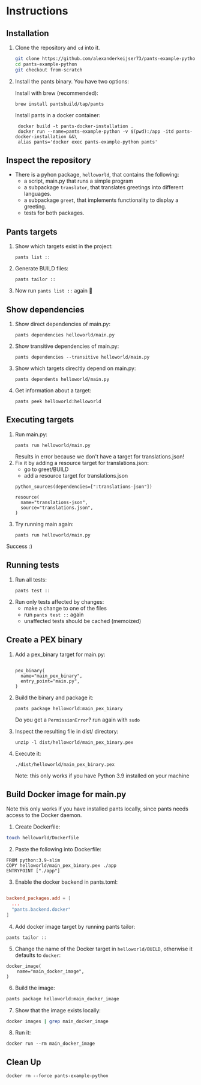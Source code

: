 # Instructions

## Installation
1. Clone the repository and `cd` into it.
   ```bash
   git clone https://github.com/alexanderkeijser73/pants-example-python
   cd pants-example-python
   git checkout from-scratch
   ```
2. Install the pants binary. You have two options:

   
   Install with brew (recommended): 
       
    ```
    brew install pantsbuild/tap/pants
    ```

   Install pants in a docker container:

   ```
    docker build -t pants-docker-installation .
    docker run --name=pants-example-python -v $(pwd):/app -itd pants-docker-installation &&\
    alias pants='docker exec pants-example-python pants'
    ```

## Inspect the repository
- There is a pyhon package, `helloworld`, that contains the following:
    - a script, main.py that runs a simple program
    - a subpackage `translator`, that translates greetings into different languages.
    - a subpackage `greet`, that implements functionality to display a greeting.
    - tests for both packages.

## Pants targets
1. Show which targets exist in the project:
    ```
    pants list ::
    ```
2. Generate BUILD files:
    ```
    pants tailor ::
    ```
3. Now run `pants list ::` again 👀

## Show dependencies
1. Show direct dependencies of main.py:
    ```
    pants dependencies helloworld/main.py
    ```
2. Show transitive dependencies of main.py:
    ```
    pants dependencies --transitive helloworld/main.py 
    ```
3. Show which targets direcltly depend on main.py:
    ```
    pants dependents helloworld/main.py 
    ```
4. Get information about a target:
    ```
    pants peek helloworld:helloworld
    ```


## Executing targets
1. Run main.py:
    ```
    pants run helloworld/main.py
    ```
    Results in error because we don't have a target for translations.json!
2. Fix it by adding a resource target for translations.json:
    - go to greet/BUILD
    - add a resource target for translations.json
    ```
    python_sources(dependencies=[":translations-json"])

    resource(
      name="translations-json",
      source="translations.json",
    )
    ```
3. Try running main again:
    ```
    pants run helloworld/main.py
    ```

  Success :)


## Running tests
1. Run all tests:
    ```
    pants test ::
    ``` 
2. Run only tests affected by changes:
    - make a change to one of the files
    - run `pants test ::` again
    - unaffected tests should be cached (memoized)


## Create a PEX binary
1. Add a pex_binary target for main.py:
    ```helloworld/BUILD

    pex_binary(
      name="main_pex_binary",
      entry_point="main.py",
    )
    ```
2. Build the binary and package it:
    ```
    pants package helloworld:main_pex_binary
    ```
    Do you get a `PermissionError`? run again with `sudo`
3. Inspect the resulting file in dist/ directory:

    ```
    unzip -l dist/helloworld/main_pex_binary.pex
    ```
4. Execute it:
    ```
    ./dist/helloworld/main_pex_binary.pex
    ```
    Note: this only works if you have Python 3.9 installed on your machine


## Build Docker image for main.py
Note this only works if you have installed pants locally, since pants needs access to the Docker daemon.

1. Create Dockerfile:

```bash
touch helloworld/Dockerfile
```
2. Paste the following into Dockerfile:
```
FROM python:3.9-slim
COPY helloworld/main_pex_binary.pex ./app
ENTRYPOINT ["./app"]
```

3. Enable the docker backend in pants.toml:
```toml

backend_packages.add = [
  ...
  "pants.backend.docker"
]
```

4. Add docker image target by running pants tailor:

```
pants tailor ::
```
5. Change the name of the Docker target in `helloworld/BUILD`, otherwise it defaults to `docker`:

```
docker_image(
    name="main_docker_image",
)
```

6. Build the image:
```bash
pants package helloworld:main_docker_image
```

7. Show that the image exists locally:
```bash
docker images | grep main_docker_image
```
8. Run it:
```
docker run --rm main_docker_image 
```


## Clean Up
```
docker rm --force pants-example-python
```
